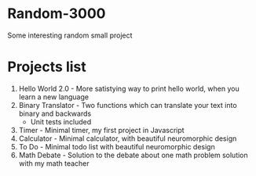 # Random-3000
 Some interesting random small project

# Projects list
1. Hello World 2.0 - More satistying way to print hello world, when you learn a new language
2. Binary Translator - Two functions which can translate your text into binary and backwards
    + Unit tests included
3. Timer - Minimal timer, my first project in Javascript
4. Calculator - Minimal calculator, with beautiful neuromorphic design
5. To Do - Minimal todo list with beautiful neuromorphic design
6. Math Debate - Solution to the debate about one math problem solution with my math teacher